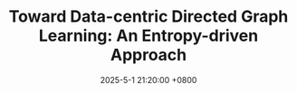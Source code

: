 ---
title: "Toward Data-centric Directed Graph Learning: An Entropy-driven Approach"
date: 2025-5-1 21:20:00 +0800
---